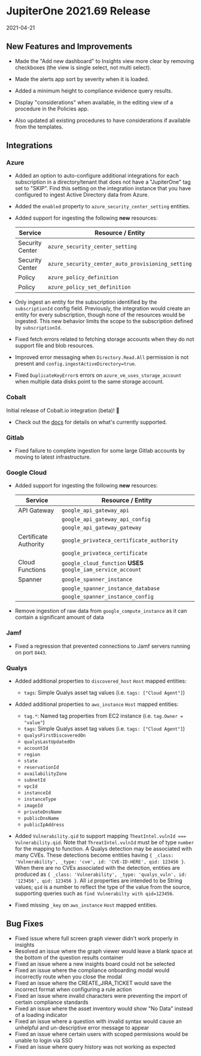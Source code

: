 # JupiterOne 2021.69 Release

2021-04-21

## New Features and Improvements

- Made the "Add new dashboard" to Insights view more clear by removing checkboxes (the view is single select, not multi select).

- Made the alerts app sort by severity when it is loaded.

- Added a minimum height to compliance evidence query results. 

- Display "considerations" when available, in the editing view of a procedure in the Policies app.

- Also updated all existing procedures to have considerations if available from the templates.

## Integrations

### Azure

- Added an option to auto-configure additional integrations for each
  subscription in a directory/tenant that does not have a "JupiterOne" tag set
  to "SKIP". Find this setting on the integration instance that you have
  configured to ingest Active Directory data from Azure.
- Added the `enabled` property to `azure_security_center_setting` entities.
- Added support for ingesting the following **new** resources:

  | Service         | Resource / Entity                        |
  | --------------- | ---------------------------------------- |
  | Security Center | `azure_security_center_setting`          |
  | Security Center | `azure_security_center_auto_provisioning_setting` |
  | Policy          | `azure_policy_definition`                |
  | Policy          | `azure_policy_set_definition`            |

- Only ingest an entity for the subscription identified by the `subscriptionId`
  config field. Previously, the integration would create an entity for every
  subscription, though none of the resources would be ingested. This new
  behavior limits the scope to the subscription defined by `subscriptionId`.
- Fixed fetch errors related to fetching storage accounts when they do not
  support file and blob resources.
- Improved error messaging when `Directory.Read.All` permission is not present
  and `config.ingestActiveDirectory=true`.
- Fixed `DuplicateKeyError`s errors on `azure_vm_uses_storage_account` when
  multiple data disks point to the same storage account.

### Cobalt

Initial release of Cobalt.io integration (beta)! 🎉
- Check out the
  [docs](../docs/integrations/cobalt/cobalt.md)
  for details on what's currently supported.

### Gitlab

- Fixed failure to complete ingestion for some large Gitlab accounts by moving
  to latest infrastructure.

### Google Cloud

- Added support for ingesting the following **new** resources:

  | Service               | Resource / Entity                        |
  | --------------------- | ---------------------------------------- |
  | API Gateway           | `google_api_gateway_api`                 |
  |                       | `google_api_gateway_api_config`          |
  |                       | `google_api_gateway_gateway`             |
  | Certificate Authority | `google_privateca_certificate_authority` |
  |                       | `google_privateca_certificate`           |
  | Cloud Functions       | `google_cloud_function` **USES** `google_iam_service_account` |
  | Spanner               | `google_spanner_instance`                |
  |                       | `google_spanner_instance_database`       |
  |                       | `google_spanner_instance_config`         |

- Remove ingestion of raw data from `google_compute_instance` as it can contain
  a significant amount of data

### Jamf

- Fixed a regression that prevented connections to Jamf servers running on port
  `8443`.

### Qualys

- Added additional properties to `discovered_host` `Host` mapped entities:

  - `tags`: Simple Qualys asset tag values (i.e. `tags: ["Cloud Agent"]`)

- Added additional properties to `aws_instance` `Host` mapped entities:

  - `tag.*`: Named tag properties from EC2 instance (i.e. `tag.Owner = "value"`)
  - `tags`: Simple Qualys asset tag values (i.e. `tags: ["Cloud Agent"]`)
  - `qualysFirstDiscoveredOn`
  - `qualysLastUpdatedOn`
  - `accountId`
  - `region`
  - `state`
  - `reservationId`
  - `availabilityZone`
  - `subnetId`
  - `vpcId`
  - `instanceId`
  - `instanceType`
  - `imageId`
  - `privateDnsName`
  - `publicDnsName`
  - `publicIpAddress`

- Added `Vulnerability.qid` to support mapping
  `TheatIntel.vulnId === Vulnerability.qid`. Note that `ThreatIntel.vulnId` must
  be of type `number` for the mapping to function.
  A Qualys detection may be associated with many CVEs. These detections become
  entities having
  `{ _class: 'Vulnerability', _type: 'cve', id: 'CVE-ID-HERE', qid: 123456 }`.
  When there are no CVEs associated with the detection, entities are produced as
  `{ _class: 'Vulnerability', _type: 'qualys_vuln', id: '123456', qid: 123456 }`.
  All `id` properties are intended to be String values; `qid` is a number to
  reflect the type of the value from the source, supporting queries such as
  `find Vulnerabilty with qid=123456`.
- Fixed missing `_key` on `aws_instance` `Host` mapped entities.

## Bug Fixes

- Fixed issue where full screen graph viewer didn't work properly in insights
- Resolved an issue where the graph viewer would leave a blank space at the bottom of the question results container
- Fixed an issue where a new insights board could not be selected
- Fixed an issue where the compliance onboarding modal would incorrectly route when you close the modal
- Fixed an issue where the CREATE_JIRA_TICKET would save the incorrect format when configuring a rule action
- Fixed an issue where invalid characters were preventing the import of certain compliance standards
- Fixed an issue where the asset inventory would show "No Data" instead of a loading indicator
- Fixed an issue where a question with invalid syntax would cause an unhelpful and un-descriptive error message to appear
- Fixed an issue where certain users with scoped permissions would be unable to login via SSO
- Fixed an issue where query history was not working as expected
